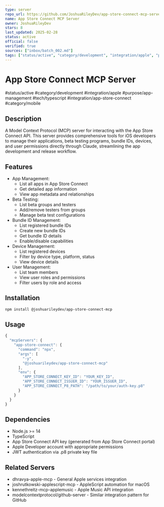 ```yaml
---
type: server
repo_url: https://github.com/JoshuaRileyDev/app-store-connect-mcp-server
name: App Store Connect MCP Server
owner: JoshuaRileyDev
stars: 8
last_updated: 2025-02-28
status: active
official: false
verified: true
sources: ["inbox/batch_002.md"]
tags: ["status/active", "category/development", "integration/apple", "purpose/app-management", "tech/typescript", "integration/app-store-connect", "category/mobile"]
---
```


# App Store Connect MCP Server

#status/active #category/development #integration/apple #purpose/app-management #tech/typescript #integration/app-store-connect #category/mobile

## Description

A Model Context Protocol (MCP) server for interacting with the App Store Connect API. This server provides comprehensive tools for iOS developers to manage their applications, beta testing programs, bundle IDs, devices, and user permissions directly through Claude, streamlining the app development and release workflow.

## Features

- App Management:
  - List all apps in App Store Connect
  - Get detailed app information
  - View app metadata and relationships
- Beta Testing:
  - List beta groups and testers
  - Add/remove testers from groups
  - Manage beta test configurations
- Bundle ID Management:
  - List registered bundle IDs
  - Create new bundle IDs
  - Get bundle ID details
  - Enable/disable capabilities
- Device Management:
  - List registered devices
  - Filter by device type, platform, status
  - View device details
- User Management:
  - List team members
  - View user roles and permissions
  - Filter users by role and access

## Installation

```bash
npm install @joshuarileydev/app-store-connect-mcp
```

## Usage

```javascript
{
  "mcpServers": {
    "app-store-connect": {
      "command": "npx",
      "args": [
        "-y",
        "@joshuarileydev/app-store-connect-mcp"
      ],
      "env": {
        "APP_STORE_CONNECT_KEY_ID": "YOUR_KEY_ID",
        "APP_STORE_CONNECT_ISSUER_ID": "YOUR_ISSUER_ID",
        "APP_STORE_CONNECT_P8_PATH": "/path/to/your/auth-key.p8"
      }
    }
  }
}
```

## Dependencies

- Node.js >= 14
- TypeScript
- App Store Connect API key (generated from App Store Connect portal)
- Apple Developer account with appropriate permissions
- JWT authentication via .p8 private key file

## Related Servers

- dhravya-apple-mcp - General Apple services integration
- joshrutkowski-applescript-mcp - AppleScript automation for macOS
- kennethreitz-mcp-applemusic - Apple Music API integration
- modelcontextprotocol/github-server - Similar integration pattern for GitHub